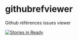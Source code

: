 # githubrefviewer
Github références issues viewer

[![Stories in Ready](https://badge.waffle.io/arnaudlopez/githubrefviewer.png?label=ready&title=Ready)](http://waffle.io/arnaudlopez/githubrefviewer)
